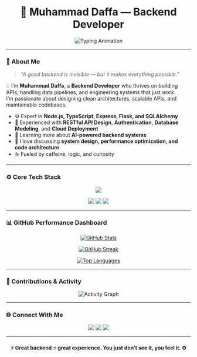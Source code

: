 <!-- ⚡️ Powerful GitHub Profile by Muhammad Daffa -->

<h1 align="center">🚀 Muhammad Daffa — Backend Developer</h1>

<p align="center">
  <img src="https://readme-typing-svg.herokuapp.com?font=JetBrains+Mono&weight=700&size=22&duration=2800&pause=800&color=00BFFF&center=true&vCenter=true&width=600&lines=Building+Reliable+Backends+⚙️;Designing+Scalable+APIs+🚀;Crafting+Logic+That+Empowers+Systems+💡;Turning+Ideas+Into+Automation+🤖" alt="Typing Animation" />
</p>

---

### 🧠 About Me

> *“A good backend is invisible — but it makes everything possible.”*

💡 I’m **Muhammad Daffa**, a **Backend Developer** who thrives on building APIs, handling data pipelines, and engineering systems that just *work*.  
I’m passionate about designing clean architectures, scalable APIs, and maintainable codebases.  

- ⚙️ Expert in **Node.js, TypeScript, Express, Flask, and SQLAlchemy**  
- 🧩 Experienced with **RESTful API Design**, **Authentication**, **Database Modeling**, and **Cloud Deployment**  
- 🧠 Learning more about **AI-powered backend systems**  
- 💬 I love discussing **system design, performance optimization, and code architecture**  
- ☕ Fueled by caffeine, logic, and curiosity  

---

### ⚙️ Core Tech Stack

<p align="center">
  <img src="https://skillicons.dev/icons?i=ts,nodejs,express,python,flask,prisma,mysql,mongodb,redis,linux,docker,postman,vscode" />
</p>

<p align="center">
  <img src="https://img.shields.io/badge/-RESTful%20API%20Design-%23007ACC?style=for-the-badge" />
  <img src="https://img.shields.io/badge/-Clean%20Architecture-%2300C3FF?style=for-the-badge" />
  <img src="https://img.shields.io/badge/-System%20Design-%2312100E?style=for-the-badge" />
</p>

---

### 📊 GitHub Performance Dashboard

<p align="center">
  <a href="https://github.com/muhammaddffa">
    <img src="https://github-readme-stats.vercel.app/api?username=muhammaddffa&show_icons=true&theme=react&hide_border=true&bg_color=0D1117&title_color=00BFFF&icon_color=00BFFF" alt="GitHub Stats" />
  </a>
</p>

<p align="center">
  <a href="https://github.com/muhammaddffa">
    <img src="https://github-readme-streak-stats.herokuapp.com/?user=muhammaddffa&theme=react&hide_border=true&background=0D1117&stroke=00BFFF&ring=00BFFF&fire=00BFFF" alt="GitHub Streak" />
  </a>
</p>

<p align="center">
  <a href="https://github.com/muhammaddffa">
    <img src="https://github-readme-stats.vercel.app/api/top-langs/?username=muhammaddffa&layout=compact&theme=react&hide_border=true&bg_color=0D1117&title_color=00BFFF" alt="Top Languages" />
  </a>
</p>

---

### 🧠 Contributions & Activity

<p align="center">
  <img src="https://github-readme-activity-graph.vercel.app/graph?username=muhammaddffa&theme=react-dark&hide_border=true&area=true" alt="Activity Graph" />
</p>

---

### 🌐 Connect With Me

<p align="center">
  <a href="https://www.linkedin.com/in/daffa13/"><img src="https://img.shields.io/badge/LinkedIn-%230A66C2.svg?&style=for-the-badge&logo=linkedin&logoColor=white" /></a>
  <a href="https://instagram.com/muhm_dffa"><img src="https://img.shields.io/badge/Instagram-%23E4405F.svg?&style=for-the-badge&logo=instagram&logoColor=white" /></a>
  <a href="https://website-profile.netlify.app"><img src="https://img.shields.io/badge/Portfolio-%2312100E.svg?&style=for-the-badge&logo=netlify&logoColor=white" /></a>
</p>

---

<h4 align="center">⚡ Great backend = great experience. You just don’t see it, you feel it. ⚙️</h4>
